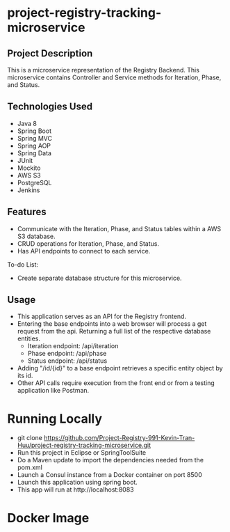 # project-registry-tracking-microservice

## Project Description
This is a microservice representation of the Registry Backend. This microservice contains Controller and Service methods for Iteration, Phase, and Status.

## Technologies Used
* Java 8
* Spring Boot
* Spring MVC
* Spring AOP
* Spring Data
* JUnit
* Mockito
* AWS S3
* PostgreSQL
* Jenkins

## Features
* Communicate with the Iteration, Phase, and Status tables within a AWS S3 database.
* CRUD operations for Iteration, Phase, and Status.
* Has API endpoints to connect to each service.

To-do List:
* Create separate database structure for this microservice.

## Usage
* This application serves as an API for the Registry frontend.
* Entering the base endpoints into a web browser will process a get request from the api. Returning a full list of the respective database entities. 
  - Iteration endpoint: /api/iteration
  - Phase endpoint: /api/phase
  - Status endpoint: /api/status
* Adding "/id/{id}" to a base endpoint retrieves a specific entity object by its id.
* Other API calls require execution from the front end or from a testing application like Postman.

# Running Locally
* git clone https://github.com/Project-Registry-991-Kevin-Tran-Huu/project-registry-tracking-microservice.git
* Run this project in Eclipse or SpringToolSuite
* Do a Maven update to import the dependencies needed from the pom.xml
* Launch a Consul instance from a Docker container on port 8500
* Launch this application using spring boot.
* This app will run at http://localhost:8083

# Docker Image
